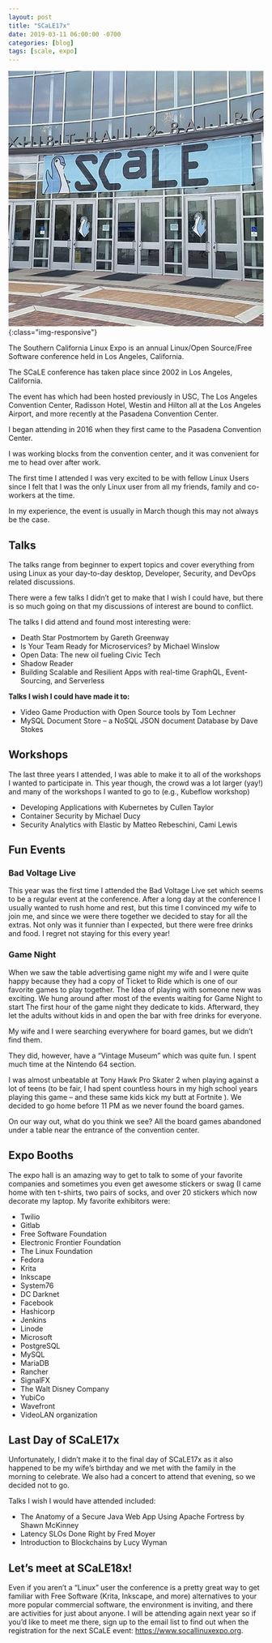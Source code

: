 ```yaml
---
layout: post
title: "SCaLE17x"
date: 2019-03-11 06:00:00 -0700
categories: [blog]
tags: [scale, expo]
---
```


![Scale17x](/assets/img/scale17x.jpg){:class="img-responsive"}

The Southern California Linux Expo is an annual Linux/Open Source/Free Software conference held in Los Angeles,
California.

The SCaLE conference has taken place since 2002 in Los Angeles, California.

The event has which had been hosted previously in USC, The Los Angeles Convention Center, Radisson Hotel, Westin and
Hilton all at the Los Angeles Airport, and more recently at the Pasadena Convention Center.

I began attending in 2016 when they first came to the Pasadena Convention Center.

I was working blocks from the convention center, and it was convenient for me to head over after work.

The first time I attended I was very excited to be with fellow Linux Users since I felt that I was the only Linux user
from all my friends, family and co-workers at the time.

In my experience, the event is usually in March though this may not always be the case.

## Talks

The talks range from beginner to expert topics and cover everything from using Linux as your day-to-day desktop,
Developer, Security, and DevOps related discussions.

There were a few talks I didn’t get to make that I wish I could have, but there is so much going on that my discussions
of interest are bound to conflict.

The talks I did attend and found most interesting were:

* Death Star Postmortem by Gareth Greenway
* Is Your Team Ready for Microservices? by Michael Winslow
* Open Data: The new oil fueling Civic Tech
* Shadow Reader
* Building Scalable and Resilient Apps with real-time GraphQL, Event-Sourcing, and Serverless

**Talks I wish I could have made it to:**

* Video Game Production with Open Source tools by Tom Lechner
* MySQL Document Store – a NoSQL JSON document Database by Dave Stokes

## Workshops

The last three years I attended, I was able to make it to all of the workshops I wanted to participate in. This year
though, the crowd was a lot larger (yay!) and many of the workshops I wanted to go to (e.g., Kubeflow workshop)

* Developing Applications with Kubernetes by Cullen Taylor
* Container Security by Michael Ducy
* Security Analytics with Elastic by Matteo Rebeschini, Cami Lewis

## Fun Events

### Bad Voltage Live
This year was the first time I attended the Bad Voltage Live set which seems to be a regular event at the conference.
After a long day at the conference I usually wanted to rush home and rest, but this time I convinced my wife to join me,
and since we were there together we decided to stay for all the extras. Not only was it funnier than I expected, but
there were free drinks and food. I regret not staying for this every year!

### Game Night
When we saw the table advertising game night my wife and I were quite happy because they had a copy of Ticket to Ride
which is one of our favorite games to play together. The Idea of playing with someone new was exciting. We hung around
after most of the events waiting for Game Night to start The first hour of the game night they dedicate to kids.
Afterward, they let the adults without kids in and open the bar with free drinks for everyone.

My wife and I were searching everywhere for board games, but we didn’t find them.

They did, however, have a “Vintage Museum” which was quite fun. I spent much time at the Nintendo 64 section.

I was almost unbeatable at Tony Hawk Pro Skater 2 when playing against a lot of teens (to be fair, I had spent countless
hours in my high school years playing this game – and these same kids kick my butt at Fortnite ). We decided to go home
before 11 PM as we never found the board games.

On our way out, what do you think we see? All the board games abandoned under a table near the entrance of the
convention center.

## Expo Booths
The expo hall is an amazing way to get to talk to some of your favorite companies and sometimes you even get awesome
stickers or swag (I came home with ten t-shirts, two pairs of socks, and over 20 stickers which now decorate my laptop.
My favorite exhibitors were:

* Twilio
* Gitlab
* Free Software Foundation
* Electronic Frontier Foundation
* The Linux Foundation
* Fedora
* Krita
* Inkscape
* System76
* DC Darknet
* Facebook
* Hashicorp
* Jenkins
* Linode
* Microsoft
* PostgreSQL
* MySQL
* MariaDB
* Rancher
* SignalFX
* The Walt Disney Company
* YubiCo
* Wavefront
* VideoLAN organization

## Last Day of SCaLE17x
Unfortunately, I didn’t make it to the final day of SCaLE17x as it also happened to be my wife’s birthday and we met
with the family in the morning to celebrate. We also had a concert to attend that evening, so we decided not to go.

Talks I wish I would have attended included:

* The Anatomy of a Secure Java Web App Using Apache Fortress by Shawn McKinney
* Latency SLOs Done Right by Fred Moyer
* Introduction to Blockchains by Lucy Wyman

## Let’s meet at SCaLE18x!
Even if you aren’t a “Linux” user the conference is a pretty great way to get familiar with Free Software
(Krita, Inkscape, and more) alternatives to your more popular commercial software, the environment is inviting,
and there are activities for just about anyone. I will be attending again next year so if you’d like to meet me there,
sign up to the email list to find out when the registration for the next SCaLE event: https://www.socallinuxexpo.org.